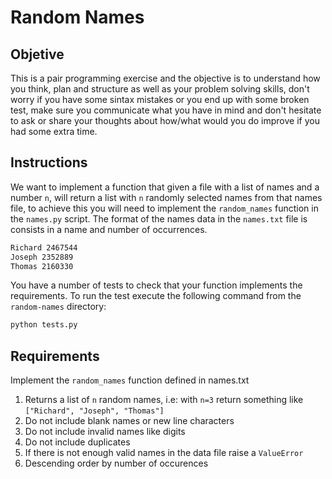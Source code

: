 # Random Names

## Objetive
This is a pair programming exercise and the objective is to understand how you think, plan and structure as well as your problem solving skills, don't worry if you have some sintax mistakes or you end up with some broken test, make sure you communicate what you have in mind and don't hesitate to ask or share your thoughts about how/what would you do improve if you had some extra time.

## Instructions
We want to implement a function that given a file with a list of names and a number ``n``, will return a list with ``n`` randomly selected names from that names file, to achieve this you will need to implement the ``random_names`` function in the ``names.py`` script.
The format of the names data in the ``names.txt`` file is consists in a name and number of occurrences.
```bash
Richard 2467544
Joseph 2352889
Thomas 2160330
```

You have a number of tests to check that your function implements the requirements.
To run the test execute the following command from the ``random-names`` directory:
```bash
python tests.py
```

## Requirements
Implement the ``random_names`` function defined in names.txt
1. Returns a list of ``n`` random names, i.e: with ``n=3`` return something like ``["Richard", "Joseph", "Thomas"]``
1. Do not include blank names or new line characters
1. Do not include invalid names like digits
1. Do not include duplicates
1. If there is not enough valid names in the data file raise a ``ValueError``
1. Descending order by number of occurences
